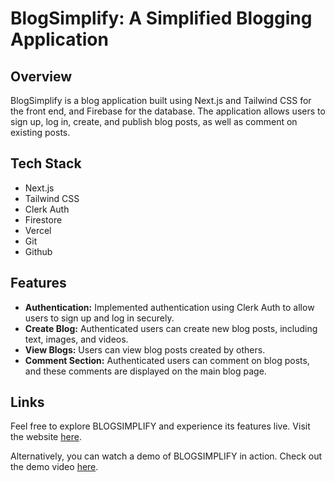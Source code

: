 # BlogSimplify: A Simplified Blogging Application

## Overview
BlogSimplify is a blog application built using Next.js and Tailwind CSS for the front end, and Firebase for the database. The application allows users to sign up, log in, create, and publish blog posts, as well as comment on existing posts.

## Tech Stack
- Next.js
- Tailwind CSS
- Clerk Auth
- Firestore
- Vercel
- Git
- Github

## Features
- **Authentication:** Implemented authentication using Clerk Auth to allow users to sign up and log in securely.
- **Create Blog:** Authenticated users can create new blog posts, including text, images, and videos.
- **View Blogs:** Users can view blog posts created by others.
- **Comment Section:** Authenticated users can comment on blog posts, and these comments are displayed on the main blog page.

## Links

Feel free to explore BLOGSIMPLIFY and experience its features live. Visit the website [here](https://blog-simplify-sigma.vercel.app/).

Alternatively, you can watch a demo of BLOGSIMPLIFY in action. Check out the demo video [here](https://drive.google.com/file/d/11NLWgt9RXy-U1_9w1XPgzOO0nYEugj4m/view?usp=sharing).
